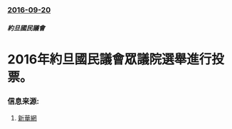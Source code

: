 ### [2016-09-20](/news/2016/09/20/index.md)

##### 約旦國民議會
# 2016年約旦國民議會眾議院選舉進行投票。 




### 信息来源:

1. [新華網](http://news.xinhuanet.com/world/2016-09/20/c_1119595245.htm)
